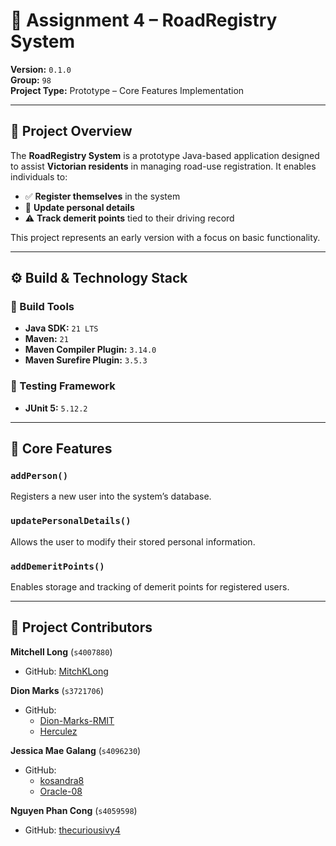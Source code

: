 # 📘 Assignment 4 – RoadRegistry System

**Version:** `0.1.0`  
**Group:** `98`  
**Project Type:** Prototype – Core Features Implementation

---

## 📌 Project Overview

The **RoadRegistry System** is a prototype Java-based application designed to assist **Victorian residents** in managing road-use registration. It enables individuals to:

- ✅ **Register themselves** in the system  
- 🔄 **Update personal details**  
- ⚠️ **Track demerit points** tied to their driving record

This project represents an early version with a focus on basic functionality.

---

## ⚙️ Build & Technology Stack

### 🔧 Build Tools
- **Java SDK:** `21 LTS`  
- **Maven:** `21`  
- **Maven Compiler Plugin:** `3.14.0`  
- **Maven Surefire Plugin:** `3.5.3`  

### 🧪 Testing Framework
- **JUnit 5:** `5.12.2`  

---

## 🧠 Core Features

### `addPerson()`
Registers a new user into the system’s database.

### `updatePersonalDetails()`
Allows the user to modify their stored personal information.

### `addDemeritPoints()`
Enables storage and tracking of demerit points for registered users.

---

## 👥 Project Contributors

**Mitchell Long** (`s4007880`)  
- GitHub: [MitchKLong](https://github.com/MitchKLong)

**Dion Marks** (`s3721706`)  
- GitHub:  
  - [Dion-Marks-RMIT](https://github.com/Dion-Marks-RMIT)  
  - [Herculez](https://github.com/Herculez)

**Jessica Mae Galang** (`s4096230`)  
- GitHub:  
  - [kosandra8](https://github.com/kosandra8)  
  - [Oracle-08](https://github.com/Oracle-08)

**Nguyen Phan Cong** (`s4059598`)  
- GitHub: [thecuriousivy4](https://github.com/thecuriousivy4)

